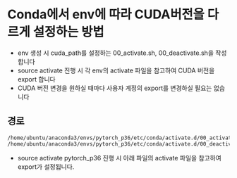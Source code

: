 # Conda에서 env에 따라 CUDA버전을 다르게 설정하는 방법

- env 생성 시 cuda_path를 설정하는 00_activate.sh, 00_deactivate.sh을 작성합니다
- source activate 진행 시 각 env의 activate 파일을 참고하여 CUDA 버전을 export 합니다
- CUDA 버전 변경을 원하실 때마다 사용자 계정의 export를 변경하실 필요는 없습니다


## 경로  
```
/home/ubuntu/anaconda3/envs/pytorch_p36/etc/conda/activate.d/00_activate.sh
/home/ubuntu/anaconda3/envs/pytorch_p36/etc/conda/activate.d/00_deactivate.sh
```
- source activate pytorch_p36 진행 시 아래 파일의 activate 파일을 참고하여 export가 설정됩니다.

